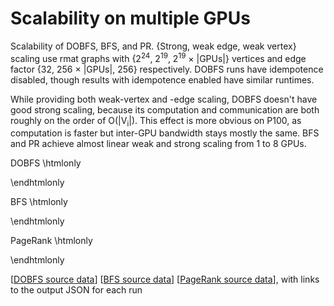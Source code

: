 
# Scalability on multiple GPUs

Scalability of DOBFS, BFS, and PR. {Strong, weak edge, weak vertex} scaling use rmat graphs with {2<sup>24</sup>, 2<sup>19</sup>, 2<sup>19</sup>&nbsp;&times;&nbsp;|GPUs|} vertices and edge factor {32, 256&nbsp;&times;&nbsp;|GPUs|, 256} respectively. DOBFS runs have idempotence disabled, though results with idempotence enabled have similar runtimes.

While providing both weak-vertex and -edge scaling, DOBFS doesn't have good strong scaling, because its computation and communication are both roughly on the order of O(|V<sub>i</sub>|). This effect is more obvious on P100, as computation is faster but inter-GPU bandwidth stays mostly the same. BFS and PR achieve almost linear weak and strong scaling from 1 to 8 GPUs.

DOBFS
\htmlonly

  <!-- Container for the visualization mgpu_scalability_DOBFS -->
  <div id="vis_mgpu_scalability_DOBFS"></div>
  <script>
  var vlSpec = {
    "mark": "point", 
    "data": {
        "values": [
            {
                "engine": "Gunrock", 
                "algorithm": "DOBFS", 
                "num_gpus": 2, 
                "idempotent": false, 
                "scalability": "weak edge", 
                "dataset": "rmat_1048576_e256", 
                "details": "<a href=\"https://github.com/gunrock/io/tree/master/gunrock-output/ipdps17/eval_fig5/BFS_rmat_1048576_e256_Fri Jan 27 074529 2017.json\">JSON output</a>", 
                "time": "Fri Jan 27 07:45:29 2017\n", 
                "elapsed": 1.7270445823669434, 
                "m_teps": 232757.25, 
                "gpuinfo.name": "Tesla K80", 
                "direction_optimized": true, 
                "gunrock_version": "0.4.0"
            }, 
            {
                "engine": "Gunrock", 
                "algorithm": "DOBFS", 
                "num_gpus": 2, 
                "idempotent": false, 
                "scalability": "weak edge", 
                "dataset": "rmat_1048576_e256", 
                "details": "<a href=\"https://github.com/gunrock/io/tree/master/gunrock-output/ipdps17/eval_fig5/BFS_rmat_1048576_e256_Fri Jan 27 101817 2017.json\">JSON output</a>", 
                "time": "Fri Jan 27 10:18:17 2017\n", 
                "elapsed": 1.0460615158081055, 
                "m_teps": 384277.40625, 
                "gpuinfo.name": "Tesla P100-PCIE-16GB", 
                "direction_optimized": true, 
                "gunrock_version": "0.4.0"
            }, 
            {
                "engine": "Gunrock", 
                "algorithm": "DOBFS", 
                "num_gpus": 3, 
                "idempotent": false, 
                "scalability": "weak edge", 
                "dataset": "rmat_1572864_e256", 
                "details": "<a href=\"https://github.com/gunrock/io/tree/master/gunrock-output/ipdps17/eval_fig5/BFS_rmat_1572864_e256_Fri Jan 27 074605 2017.json\">JSON output</a>", 
                "time": "Fri Jan 27 07:46:05 2017\n", 
                "elapsed": 2.6033968925476074, 
                "m_teps": 219112.640625, 
                "gpuinfo.name": "Tesla K80", 
                "direction_optimized": true, 
                "gunrock_version": "0.4.0"
            }, 
            {
                "engine": "Gunrock", 
                "algorithm": "DOBFS", 
                "num_gpus": 3, 
                "idempotent": false, 
                "scalability": "weak edge", 
                "dataset": "rmat_1572864_e256", 
                "details": "<a href=\"https://github.com/gunrock/io/tree/master/gunrock-output/ipdps17/eval_fig5/BFS_rmat_1572864_e256_Fri Jan 27 101850 2017.json\">JSON output</a>", 
                "time": "Fri Jan 27 10:18:50 2017\n", 
                "elapsed": 1.2840330600738525, 
                "m_teps": 444279.65625, 
                "gpuinfo.name": "Tesla P100-PCIE-16GB", 
                "direction_optimized": true, 
                "gunrock_version": "0.4.0"
            }, 
            {
                "engine": "Gunrock", 
                "algorithm": "DOBFS", 
                "num_gpus": 4, 
                "idempotent": false, 
                "scalability": "weak edge", 
                "dataset": "rmat_2097152_e256", 
                "details": "<a href=\"https://github.com/gunrock/io/tree/master/gunrock-output/ipdps17/eval_fig5/BFS_rmat_2097152_e256_Fri Jan 27 074654 2017.json\">JSON output</a>", 
                "time": "Fri Jan 27 07:46:54 2017\n", 
                "elapsed": 3.5712270736694336, 
                "m_teps": 235041.25, 
                "gpuinfo.name": "Tesla K80", 
                "direction_optimized": true, 
                "gunrock_version": "0.4.0"
            }, 
            {
                "engine": "Gunrock", 
                "algorithm": "DOBFS", 
                "num_gpus": 4, 
                "idempotent": false, 
                "scalability": "weak edge", 
                "dataset": "rmat_2097152_e256", 
                "details": "<a href=\"https://github.com/gunrock/io/tree/master/gunrock-output/ipdps17/eval_fig5/BFS_rmat_2097152_e256_Fri Jan 27 101932 2017.json\">JSON output</a>", 
                "time": "Fri Jan 27 10:19:32 2017\n", 
                "elapsed": 2.255558967590332, 
                "m_teps": 372100.1875, 
                "gpuinfo.name": "Tesla P100-PCIE-16GB", 
                "direction_optimized": true, 
                "gunrock_version": "0.4.0"
            }, 
            {
                "engine": "Gunrock", 
                "algorithm": "DOBFS", 
                "num_gpus": 5, 
                "idempotent": false, 
                "scalability": "weak edge", 
                "dataset": "rmat_2621440_e256", 
                "details": "<a href=\"https://github.com/gunrock/io/tree/master/gunrock-output/ipdps17/eval_fig5/BFS_rmat_2621440_e256_Fri Jan 27 074754 2017.json\">JSON output</a>", 
                "time": "Fri Jan 27 07:47:54 2017\n", 
                "elapsed": 4.527971267700195, 
                "m_teps": 225779.4375, 
                "gpuinfo.name": "Tesla K80", 
                "direction_optimized": true, 
                "gunrock_version": "0.4.0"
            }, 
            {
                "engine": "Gunrock", 
                "algorithm": "DOBFS", 
                "num_gpus": 6, 
                "idempotent": false, 
                "scalability": "weak edge", 
                "dataset": "rmat_3145728_e256", 
                "details": "<a href=\"https://github.com/gunrock/io/tree/master/gunrock-output/ipdps17/eval_fig5/BFS_rmat_3145728_e256_Fri Jan 27 074907 2017.json\">JSON output</a>", 
                "time": "Fri Jan 27 07:49:07 2017\n", 
                "elapsed": 5.3407697677612305, 
                "m_teps": 224567.203125, 
                "gpuinfo.name": "Tesla K80", 
                "direction_optimized": true, 
                "gunrock_version": "0.4.0"
            }, 
            {
                "engine": "Gunrock", 
                "algorithm": "DOBFS", 
                "num_gpus": 7, 
                "idempotent": false, 
                "scalability": "weak edge", 
                "dataset": "rmat_3670016_e256", 
                "details": "<a href=\"https://github.com/gunrock/io/tree/master/gunrock-output/ipdps17/eval_fig5/BFS_rmat_3670016_e256_Fri Jan 27 075035 2017.json\">JSON output</a>", 
                "time": "Fri Jan 27 07:50:35 2017\n", 
                "elapsed": 5.7004241943359375, 
                "m_teps": 240574.78125, 
                "gpuinfo.name": "Tesla K80", 
                "direction_optimized": true, 
                "gunrock_version": "0.4.0"
            }, 
            {
                "engine": "Gunrock", 
                "algorithm": "DOBFS", 
                "num_gpus": 8, 
                "idempotent": false, 
                "scalability": "weak edge", 
                "dataset": "rmat_4194304_e255", 
                "details": "<a href=\"https://github.com/gunrock/io/tree/master/gunrock-output/ipdps17/eval_fig5/BFS_rmat_4194304_e255_Fri Jan 27 075217 2017.json\">JSON output</a>", 
                "time": "Fri Jan 27 07:52:17 2017\n", 
                "elapsed": 9.38868522644043, 
                "m_teps": 184865.59375, 
                "gpuinfo.name": "Tesla K80", 
                "direction_optimized": true, 
                "gunrock_version": "0.4.0"
            }, 
            {
                "engine": "Gunrock", 
                "algorithm": "DOBFS", 
                "num_gpus": 1, 
                "idempotent": false, 
                "scalability": "weak edge", 
                "dataset": "rmat_524288_e256", 
                "details": "<a href=\"https://github.com/gunrock/io/tree/master/gunrock-output/ipdps17/eval_fig5/BFS_rmat_524288_e256_Fri Jan 27 074507 2017.json\">JSON output</a>", 
                "time": "Fri Jan 27 07:45:07 2017\n", 
                "elapsed": 0.720679759979248, 
                "m_teps": 265592.09375, 
                "gpuinfo.name": "Tesla K80", 
                "direction_optimized": true, 
                "gunrock_version": "0.4.0"
            }, 
            {
                "engine": "Gunrock", 
                "algorithm": "DOBFS", 
                "num_gpus": 1, 
                "idempotent": false, 
                "scalability": "weak edge", 
                "dataset": "rmat_524288_e256", 
                "details": "<a href=\"https://github.com/gunrock/io/tree/master/gunrock-output/ipdps17/eval_fig5/BFS_rmat_524288_e256_Fri Jan 27 101757 2017.json\">JSON output</a>", 
                "time": "Fri Jan 27 10:17:57 2017\n", 
                "elapsed": 0.2704709768295288, 
                "m_teps": 707654.5625, 
                "gpuinfo.name": "Tesla P100-PCIE-16GB", 
                "direction_optimized": true, 
                "gunrock_version": "0.4.0"
            }, 
            {
                "engine": "Gunrock", 
                "algorithm": "DOBFS", 
                "num_gpus": 4, 
                "idempotent": false, 
                "scalability": "weak vertex", 
                "dataset": "rmat_n19_e1024", 
                "details": "<a href=\"https://github.com/gunrock/io/tree/master/gunrock-output/ipdps17/eval_fig5/BFS_rmat_n19_e1024_Fri Jan 27 081856 2017.json\">JSON output</a>", 
                "time": "Fri Jan 27 08:18:56 2017\n", 
                "elapsed": 1.7760992050170898, 
                "m_teps": 335792.4375, 
                "gpuinfo.name": "Tesla K80", 
                "direction_optimized": true, 
                "gunrock_version": "0.4.0"
            }, 
            {
                "engine": "Gunrock", 
                "algorithm": "DOBFS", 
                "num_gpus": 4, 
                "idempotent": false, 
                "scalability": "weak vertex", 
                "dataset": "rmat_n19_e1024", 
                "details": "<a href=\"https://github.com/gunrock/io/tree/master/gunrock-output/ipdps17/eval_fig5/BFS_rmat_n19_e1024_Fri Jan 27 103007 2017.json\">JSON output</a>", 
                "time": "Fri Jan 27 10:30:07 2017\n", 
                "elapsed": 1.2266933917999268, 
                "m_teps": 486193.65625, 
                "gpuinfo.name": "Tesla P100-PCIE-16GB", 
                "direction_optimized": true, 
                "gunrock_version": "0.4.0"
            }, 
            {
                "engine": "Gunrock", 
                "algorithm": "DOBFS", 
                "num_gpus": 5, 
                "idempotent": false, 
                "scalability": "weak vertex", 
                "dataset": "rmat_n19_e1280", 
                "details": "<a href=\"https://github.com/gunrock/io/tree/master/gunrock-output/ipdps17/eval_fig5/BFS_rmat_n19_e1280_Fri Jan 27 081953 2017.json\">JSON output</a>", 
                "time": "Fri Jan 27 08:19:53 2017\n", 
                "elapsed": 2.1333694458007812, 
                "m_teps": 332780.25, 
                "gpuinfo.name": "Tesla K80", 
                "direction_optimized": true, 
                "gunrock_version": "0.4.0"
            }, 
            {
                "engine": "Gunrock", 
                "algorithm": "DOBFS", 
                "num_gpus": 6, 
                "idempotent": false, 
                "scalability": "weak vertex", 
                "dataset": "rmat_n19_e1536", 
                "details": "<a href=\"https://github.com/gunrock/io/tree/master/gunrock-output/ipdps17/eval_fig5/BFS_rmat_n19_e1536_Fri Jan 27 082102 2017.json\">JSON output</a>", 
                "time": "Fri Jan 27 08:21:02 2017\n", 
                "elapsed": 2.570554733276367, 
                "m_teps": 317853.625, 
                "gpuinfo.name": "Tesla K80", 
                "direction_optimized": true, 
                "gunrock_version": "0.4.0"
            }, 
            {
                "engine": "Gunrock", 
                "algorithm": "DOBFS", 
                "num_gpus": 7, 
                "idempotent": false, 
                "scalability": "weak vertex", 
                "dataset": "rmat_n19_e1792", 
                "details": "<a href=\"https://github.com/gunrock/io/tree/master/gunrock-output/ipdps17/eval_fig5/BFS_rmat_n19_e1792_Fri Jan 27 082219 2017.json\">JSON output</a>", 
                "time": "Fri Jan 27 08:22:19 2017\n", 
                "elapsed": 2.750441551208496, 
                "m_teps": 334030.65625, 
                "gpuinfo.name": "Tesla K80", 
                "direction_optimized": true, 
                "gunrock_version": "0.4.0"
            }, 
            {
                "engine": "Gunrock", 
                "algorithm": "DOBFS", 
                "num_gpus": 8, 
                "idempotent": false, 
                "scalability": "weak vertex", 
                "dataset": "rmat_n19_e2047", 
                "details": "<a href=\"https://github.com/gunrock/io/tree/master/gunrock-output/ipdps17/eval_fig5/BFS_rmat_n19_e2047_Fri Jan 27 082348 2017.json\">JSON output</a>", 
                "time": "Fri Jan 27 08:23:48 2017\n", 
                "elapsed": 4.502773284912109, 
                "m_teps": 225591.390625, 
                "gpuinfo.name": "Tesla K80", 
                "direction_optimized": true, 
                "gunrock_version": "0.4.0"
            }, 
            {
                "engine": "Gunrock", 
                "algorithm": "DOBFS", 
                "num_gpus": 1, 
                "idempotent": false, 
                "scalability": "weak vertex", 
                "dataset": "rmat_n19_e256", 
                "details": "<a href=\"https://github.com/gunrock/io/tree/master/gunrock-output/ipdps17/eval_fig5/BFS_rmat_n19_e256_Fri Jan 27 081712 2017.json\">JSON output</a>", 
                "time": "Fri Jan 27 08:17:12 2017\n", 
                "elapsed": 0.7514059543609619, 
                "m_teps": 254722.90625, 
                "gpuinfo.name": "Tesla K80", 
                "direction_optimized": true, 
                "gunrock_version": "0.4.0"
            }, 
            {
                "engine": "Gunrock", 
                "algorithm": "DOBFS", 
                "num_gpus": 1, 
                "idempotent": false, 
                "scalability": "weak vertex", 
                "dataset": "rmat_n19_e256", 
                "details": "<a href=\"https://github.com/gunrock/io/tree/master/gunrock-output/ipdps17/eval_fig5/BFS_rmat_n19_e256_Fri Jan 27 102837 2017.json\">JSON output</a>", 
                "time": "Fri Jan 27 10:28:37 2017\n", 
                "elapsed": 0.2724379301071167, 
                "m_teps": 702562.75, 
                "gpuinfo.name": "Tesla P100-PCIE-16GB", 
                "direction_optimized": true, 
                "gunrock_version": "0.4.0"
            }, 
            {
                "engine": "Gunrock", 
                "algorithm": "DOBFS", 
                "num_gpus": 2, 
                "idempotent": false, 
                "scalability": "weak vertex", 
                "dataset": "rmat_n19_e512", 
                "details": "<a href=\"https://github.com/gunrock/io/tree/master/gunrock-output/ipdps17/eval_fig5/BFS_rmat_n19_e512_Fri Jan 27 081736 2017.json\">JSON output</a>", 
                "time": "Fri Jan 27 08:17:36 2017\n", 
                "elapsed": 1.1787563562393188, 
                "m_teps": 289832.0, 
                "gpuinfo.name": "Tesla K80", 
                "direction_optimized": true, 
                "gunrock_version": "0.4.0"
            }, 
            {
                "engine": "Gunrock", 
                "algorithm": "DOBFS", 
                "num_gpus": 2, 
                "idempotent": false, 
                "scalability": "weak vertex", 
                "dataset": "rmat_n19_e512", 
                "details": "<a href=\"https://github.com/gunrock/io/tree/master/gunrock-output/ipdps17/eval_fig5/BFS_rmat_n19_e512_Fri Jan 27 102857 2017.json\">JSON output</a>", 
                "time": "Fri Jan 27 10:28:57 2017\n", 
                "elapsed": 0.815272331237793, 
                "m_teps": 418998.15625, 
                "gpuinfo.name": "Tesla P100-PCIE-16GB", 
                "direction_optimized": true, 
                "gunrock_version": "0.4.0"
            }, 
            {
                "engine": "Gunrock", 
                "algorithm": "DOBFS", 
                "num_gpus": 3, 
                "idempotent": false, 
                "scalability": "weak vertex", 
                "dataset": "rmat_n19_e768", 
                "details": "<a href=\"https://github.com/gunrock/io/tree/master/gunrock-output/ipdps17/eval_fig5/BFS_rmat_n19_e768_Fri Jan 27 081811 2017.json\">JSON output</a>", 
                "time": "Fri Jan 27 08:18:11 2017\n", 
                "elapsed": 1.7042160034179688, 
                "m_teps": 278498.6875, 
                "gpuinfo.name": "Tesla K80", 
                "direction_optimized": true, 
                "gunrock_version": "0.4.0"
            }, 
            {
                "engine": "Gunrock", 
                "algorithm": "DOBFS", 
                "num_gpus": 3, 
                "idempotent": false, 
                "scalability": "weak vertex", 
                "dataset": "rmat_n19_e768", 
                "details": "<a href=\"https://github.com/gunrock/io/tree/master/gunrock-output/ipdps17/eval_fig5/BFS_rmat_n19_e768_Fri Jan 27 102927 2017.json\">JSON output</a>", 
                "time": "Fri Jan 27 10:29:27 2017\n", 
                "elapsed": 0.9507685899734497, 
                "m_teps": 499200.6875, 
                "gpuinfo.name": "Tesla P100-PCIE-16GB", 
                "direction_optimized": true, 
                "gunrock_version": "0.4.0"
            }, 
            {
                "engine": "Gunrock", 
                "algorithm": "DOBFS", 
                "num_gpus": 1, 
                "idempotent": false, 
                "scalability": "strong", 
                "dataset": "rmat_n24_e32", 
                "details": "<a href=\"https://github.com/gunrock/io/tree/master/gunrock-output/ipdps17/eval_fig5/BFS_rmat_n24_e32_Fri Jan 27 065040 2017.json\">JSON output</a>", 
                "time": "Fri Jan 27 06:50:40 2017\n", 
                "elapsed": 18.687978744506836, 
                "m_teps": 54643.2265625, 
                "gpuinfo.name": "Tesla K80", 
                "direction_optimized": true, 
                "gunrock_version": "0.4.0"
            }, 
            {
                "engine": "Gunrock", 
                "algorithm": "DOBFS", 
                "num_gpus": 2, 
                "idempotent": false, 
                "scalability": "strong", 
                "dataset": "rmat_n24_e32", 
                "details": "<a href=\"https://github.com/gunrock/io/tree/master/gunrock-output/ipdps17/eval_fig5/BFS_rmat_n24_e32_Fri Jan 27 065126 2017.json\">JSON output</a>", 
                "time": "Fri Jan 27 06:51:26 2017\n", 
                "elapsed": 16.4417781829834, 
                "m_teps": 62265.36328125, 
                "gpuinfo.name": "Tesla K80", 
                "direction_optimized": true, 
                "gunrock_version": "0.4.0"
            }, 
            {
                "engine": "Gunrock", 
                "algorithm": "DOBFS", 
                "num_gpus": 3, 
                "idempotent": false, 
                "scalability": "strong", 
                "dataset": "rmat_n24_e32", 
                "details": "<a href=\"https://github.com/gunrock/io/tree/master/gunrock-output/ipdps17/eval_fig5/BFS_rmat_n24_e32_Fri Jan 27 065230 2017.json\">JSON output</a>", 
                "time": "Fri Jan 27 06:52:30 2017\n", 
                "elapsed": 17.38521385192871, 
                "m_teps": 58887.09765625, 
                "gpuinfo.name": "Tesla K80", 
                "direction_optimized": true, 
                "gunrock_version": "0.4.0"
            }, 
            {
                "engine": "Gunrock", 
                "algorithm": "DOBFS", 
                "num_gpus": 4, 
                "idempotent": false, 
                "scalability": "strong", 
                "dataset": "rmat_n24_e32", 
                "details": "<a href=\"https://github.com/gunrock/io/tree/master/gunrock-output/ipdps17/eval_fig5/BFS_rmat_n24_e32_Fri Jan 27 065335 2017.json\">JSON output</a>", 
                "time": "Fri Jan 27 06:53:35 2017\n", 
                "elapsed": 18.63141441345215, 
                "m_teps": 54947.5703125, 
                "gpuinfo.name": "Tesla K80", 
                "direction_optimized": true, 
                "gunrock_version": "0.4.0"
            }, 
            {
                "engine": "Gunrock", 
                "algorithm": "DOBFS", 
                "num_gpus": 5, 
                "idempotent": false, 
                "scalability": "strong", 
                "dataset": "rmat_n24_e32", 
                "details": "<a href=\"https://github.com/gunrock/io/tree/master/gunrock-output/ipdps17/eval_fig5/BFS_rmat_n24_e32_Fri Jan 27 065442 2017.json\">JSON output</a>", 
                "time": "Fri Jan 27 06:54:42 2017\n", 
                "elapsed": 20.40824317932129, 
                "m_teps": 50163.37890625, 
                "gpuinfo.name": "Tesla K80", 
                "direction_optimized": true, 
                "gunrock_version": "0.4.0"
            }, 
            {
                "engine": "Gunrock", 
                "algorithm": "DOBFS", 
                "num_gpus": 6, 
                "idempotent": false, 
                "scalability": "strong", 
                "dataset": "rmat_n24_e32", 
                "details": "<a href=\"https://github.com/gunrock/io/tree/master/gunrock-output/ipdps17/eval_fig5/BFS_rmat_n24_e32_Fri Jan 27 065548 2017.json\">JSON output</a>", 
                "time": "Fri Jan 27 06:55:48 2017\n", 
                "elapsed": 22.293254852294922, 
                "m_teps": 45921.55078125, 
                "gpuinfo.name": "Tesla K80", 
                "direction_optimized": true, 
                "gunrock_version": "0.4.0"
            }, 
            {
                "engine": "Gunrock", 
                "algorithm": "DOBFS", 
                "num_gpus": 7, 
                "idempotent": false, 
                "scalability": "strong", 
                "dataset": "rmat_n24_e32", 
                "details": "<a href=\"https://github.com/gunrock/io/tree/master/gunrock-output/ipdps17/eval_fig5/BFS_rmat_n24_e32_Fri Jan 27 065657 2017.json\">JSON output</a>", 
                "time": "Fri Jan 27 06:56:57 2017\n", 
                "elapsed": 22.864952087402344, 
                "m_teps": 44773.15625, 
                "gpuinfo.name": "Tesla K80", 
                "direction_optimized": true, 
                "gunrock_version": "0.4.0"
            }, 
            {
                "engine": "Gunrock", 
                "algorithm": "DOBFS", 
                "num_gpus": 8, 
                "idempotent": false, 
                "scalability": "strong", 
                "dataset": "rmat_n24_e32", 
                "details": "<a href=\"https://github.com/gunrock/io/tree/master/gunrock-output/ipdps17/eval_fig5/BFS_rmat_n24_e32_Fri Jan 27 065807 2017.json\">JSON output</a>", 
                "time": "Fri Jan 27 06:58:07 2017\n", 
                "elapsed": 23.934661865234375, 
                "m_teps": 42773.48828125, 
                "gpuinfo.name": "Tesla K80", 
                "direction_optimized": true, 
                "gunrock_version": "0.4.0"
            }, 
            {
                "engine": "Gunrock", 
                "algorithm": "DOBFS", 
                "num_gpus": 1, 
                "idempotent": false, 
                "scalability": "strong", 
                "dataset": "rmat_n24_e32", 
                "details": "<a href=\"https://github.com/gunrock/io/tree/master/gunrock-output/ipdps17/eval_fig5/BFS_rmat_n24_e32_Fri Jan 27 100059 2017.json\">JSON output</a>", 
                "time": "Fri Jan 27 10:00:59 2017\n", 
                "elapsed": 4.194169998168945, 
                "m_teps": 243476.78125, 
                "gpuinfo.name": "Tesla P100-PCIE-16GB", 
                "direction_optimized": true, 
                "gunrock_version": "0.4.0"
            }, 
            {
                "engine": "Gunrock", 
                "algorithm": "DOBFS", 
                "num_gpus": 2, 
                "idempotent": false, 
                "scalability": "strong", 
                "dataset": "rmat_n24_e32", 
                "details": "<a href=\"https://github.com/gunrock/io/tree/master/gunrock-output/ipdps17/eval_fig5/BFS_rmat_n24_e32_Fri Jan 27 100143 2017.json\">JSON output</a>", 
                "time": "Fri Jan 27 10:01:43 2017\n", 
                "elapsed": 6.268307685852051, 
                "m_teps": 163320.953125, 
                "gpuinfo.name": "Tesla P100-PCIE-16GB", 
                "direction_optimized": true, 
                "gunrock_version": "0.4.0"
            }, 
            {
                "engine": "Gunrock", 
                "algorithm": "DOBFS", 
                "num_gpus": 3, 
                "idempotent": false, 
                "scalability": "strong", 
                "dataset": "rmat_n24_e32", 
                "details": "<a href=\"https://github.com/gunrock/io/tree/master/gunrock-output/ipdps17/eval_fig5/BFS_rmat_n24_e32_Fri Jan 27 100242 2017.json\">JSON output</a>", 
                "time": "Fri Jan 27 10:02:42 2017\n", 
                "elapsed": 8.154884338378906, 
                "m_teps": 125537.53125, 
                "gpuinfo.name": "Tesla P100-PCIE-16GB", 
                "direction_optimized": true, 
                "gunrock_version": "0.4.0"
            }, 
            {
                "engine": "Gunrock", 
                "algorithm": "DOBFS", 
                "num_gpus": 4, 
                "idempotent": false, 
                "scalability": "strong", 
                "dataset": "rmat_n24_e32", 
                "details": "<a href=\"https://github.com/gunrock/io/tree/master/gunrock-output/ipdps17/eval_fig5/BFS_rmat_n24_e32_Fri Jan 27 100340 2017.json\">JSON output</a>", 
                "time": "Fri Jan 27 10:03:40 2017\n", 
                "elapsed": 10.199605941772461, 
                "m_teps": 100371.578125, 
                "gpuinfo.name": "Tesla P100-PCIE-16GB", 
                "direction_optimized": true, 
                "gunrock_version": "0.4.0"
            }
        ]
    }, 
    "encoding": {
        "y": {
            "field": "m_teps", 
            "type": "quantitative", 
            "axis": {
                "title": "MTEPS"
            }
        }, 
        "color": {
            "field": "[gpuinfo.name]", 
            "type": "nominal", 
            "legend": {
                "title": "GPU"
            }
        }, 
        "shape": {
            "field": "scalability", 
            "type": "nominal", 
            "legend": {
                "title": "Scalability Type"
            }
        }, 
        "x": {
            "field": "num_gpus", 
            "type": "nominal", 
            "axis": {
                "title": "Number of GPUs"
            }
        }
    }
}
  var embedSpec = {
    mode: "vega-lite",  // Instruct Vega-Embed to use the Vega-Lite compiler
    spec: vlSpec
  };
  // Embed the visualization in the container with id `vis_mgpu_scalability_DOBFS`
  vg.embed("#vis_mgpu_scalability_DOBFS", embedSpec, function(error, result) {
    // Callback receiving the View instance and parsed Vega spec
    // result.view is the View, which resides under the
    // '#vis_mgpu_scalability_DOBFS' element
  });
  </script>

\endhtmlonly

BFS
\htmlonly

  <!-- Container for the visualization mgpu_scalability_BFS -->
  <div id="vis_mgpu_scalability_BFS"></div>
  <script>
  var vlSpec = {
    "mark": "point", 
    "data": {
        "values": [
            {
                "engine": "Gunrock", 
                "algorithm": "BFS", 
                "num_gpus": 2, 
                "idempotent": true, 
                "scalability": "weak edge", 
                "dataset": "rmat_1048576_e256", 
                "details": "<a href=\"https://github.com/gunrock/io/tree/master/gunrock-output/ipdps17/eval_fig5/BFS_rmat_1048576_e256_Fri Jan 27 073737 2017.json\">JSON output</a>", 
                "time": "Fri Jan 27 07:37:37 2017\n", 
                "elapsed": 37.249237060546875, 
                "m_teps": 10792.455078125, 
                "gpuinfo.name": "Tesla K80", 
                "direction_optimized": false, 
                "gunrock_version": "0.4.0"
            }, 
            {
                "engine": "Gunrock", 
                "algorithm": "BFS", 
                "num_gpus": 2, 
                "idempotent": true, 
                "scalability": "weak edge", 
                "dataset": "rmat_1048576_e256", 
                "details": "<a href=\"https://github.com/gunrock/io/tree/master/gunrock-output/ipdps17/eval_fig5/BFS_rmat_1048576_e256_Fri Jan 27 101532 2017.json\">JSON output</a>", 
                "time": "Fri Jan 27 10:15:32 2017\n", 
                "elapsed": 7.979541778564453, 
                "m_teps": 50378.2421875, 
                "gpuinfo.name": "Tesla P100-PCIE-16GB", 
                "direction_optimized": false, 
                "gunrock_version": "0.4.0"
            }, 
            {
                "engine": "Gunrock", 
                "algorithm": "BFS", 
                "num_gpus": 3, 
                "idempotent": true, 
                "scalability": "weak edge", 
                "dataset": "rmat_1572864_e256", 
                "details": "<a href=\"https://github.com/gunrock/io/tree/master/gunrock-output/ipdps17/eval_fig5/BFS_rmat_1572864_e256_Fri Jan 27 073816 2017.json\">JSON output</a>", 
                "time": "Fri Jan 27 07:38:16 2017\n", 
                "elapsed": 36.07904815673828, 
                "m_teps": 15811.5517578125, 
                "gpuinfo.name": "Tesla K80", 
                "direction_optimized": false, 
                "gunrock_version": "0.4.0"
            }, 
            {
                "engine": "Gunrock", 
                "algorithm": "BFS", 
                "num_gpus": 3, 
                "idempotent": true, 
                "scalability": "weak edge", 
                "dataset": "rmat_1572864_e256", 
                "details": "<a href=\"https://github.com/gunrock/io/tree/master/gunrock-output/ipdps17/eval_fig5/BFS_rmat_1572864_e256_Fri Jan 27 101605 2017.json\">JSON output</a>", 
                "time": "Fri Jan 27 10:16:05 2017\n", 
                "elapsed": 8.223518371582031, 
                "m_teps": 69367.4296875, 
                "gpuinfo.name": "Tesla P100-PCIE-16GB", 
                "direction_optimized": false, 
                "gunrock_version": "0.4.0"
            }, 
            {
                "engine": "Gunrock", 
                "algorithm": "BFS", 
                "num_gpus": 4, 
                "idempotent": true, 
                "scalability": "weak edge", 
                "dataset": "rmat_2097152_e256", 
                "details": "<a href=\"https://github.com/gunrock/io/tree/master/gunrock-output/ipdps17/eval_fig5/BFS_rmat_2097152_e256_Fri Jan 27 073906 2017.json\">JSON output</a>", 
                "time": "Fri Jan 27 07:39:06 2017\n", 
                "elapsed": 43.80760955810547, 
                "m_teps": 19159.458984375, 
                "gpuinfo.name": "Tesla K80", 
                "direction_optimized": false, 
                "gunrock_version": "0.4.0"
            }, 
            {
                "engine": "Gunrock", 
                "algorithm": "BFS", 
                "num_gpus": 4, 
                "idempotent": true, 
                "scalability": "weak edge", 
                "dataset": "rmat_2097152_e256", 
                "details": "<a href=\"https://github.com/gunrock/io/tree/master/gunrock-output/ipdps17/eval_fig5/BFS_rmat_2097152_e256_Fri Jan 27 101648 2017.json\">JSON output</a>", 
                "time": "Fri Jan 27 10:16:48 2017\n", 
                "elapsed": 10.368794441223145, 
                "m_teps": 80948.1328125, 
                "gpuinfo.name": "Tesla P100-PCIE-16GB", 
                "direction_optimized": false, 
                "gunrock_version": "0.4.0"
            }, 
            {
                "engine": "Gunrock", 
                "algorithm": "BFS", 
                "num_gpus": 5, 
                "idempotent": true, 
                "scalability": "weak edge", 
                "dataset": "rmat_2621440_e256", 
                "details": "<a href=\"https://github.com/gunrock/io/tree/master/gunrock-output/ipdps17/eval_fig5/BFS_rmat_2621440_e256_Fri Jan 27 074009 2017.json\">JSON output</a>", 
                "time": "Fri Jan 27 07:40:09 2017\n", 
                "elapsed": 43.02737045288086, 
                "m_teps": 23759.70703125, 
                "gpuinfo.name": "Tesla K80", 
                "direction_optimized": false, 
                "gunrock_version": "0.4.0"
            }, 
            {
                "engine": "Gunrock", 
                "algorithm": "BFS", 
                "num_gpus": 6, 
                "idempotent": true, 
                "scalability": "weak edge", 
                "dataset": "rmat_3145728_e256", 
                "details": "<a href=\"https://github.com/gunrock/io/tree/master/gunrock-output/ipdps17/eval_fig5/BFS_rmat_3145728_e256_Fri Jan 27 074123 2017.json\">JSON output</a>", 
                "time": "Fri Jan 27 07:41:23 2017\n", 
                "elapsed": 42.345462799072266, 
                "m_teps": 28322.3125, 
                "gpuinfo.name": "Tesla K80", 
                "direction_optimized": false, 
                "gunrock_version": "0.4.0"
            }, 
            {
                "engine": "Gunrock", 
                "algorithm": "BFS", 
                "num_gpus": 7, 
                "idempotent": true, 
                "scalability": "weak edge", 
                "dataset": "rmat_3670016_e256", 
                "details": "<a href=\"https://github.com/gunrock/io/tree/master/gunrock-output/ipdps17/eval_fig5/BFS_rmat_3670016_e256_Fri Jan 27 074248 2017.json\">JSON output</a>", 
                "time": "Fri Jan 27 07:42:48 2017\n", 
                "elapsed": 41.956947326660156, 
                "m_teps": 32685.29296875, 
                "gpuinfo.name": "Tesla K80", 
                "direction_optimized": false, 
                "gunrock_version": "0.4.0"
            }, 
            {
                "engine": "Gunrock", 
                "algorithm": "BFS", 
                "num_gpus": 8, 
                "idempotent": true, 
                "scalability": "weak edge", 
                "dataset": "rmat_4194304_e255", 
                "details": "<a href=\"https://github.com/gunrock/io/tree/master/gunrock-output/ipdps17/eval_fig5/BFS_rmat_4194304_e255_Fri Jan 27 074426 2017.json\">JSON output</a>", 
                "time": "Fri Jan 27 07:44:26 2017\n", 
                "elapsed": 53.253173828125, 
                "m_teps": 32592.580078125, 
                "gpuinfo.name": "Tesla K80", 
                "direction_optimized": false, 
                "gunrock_version": "0.4.0"
            }, 
            {
                "engine": "Gunrock", 
                "algorithm": "BFS", 
                "num_gpus": 1, 
                "idempotent": true, 
                "scalability": "weak edge", 
                "dataset": "rmat_524288_e256", 
                "details": "<a href=\"https://github.com/gunrock/io/tree/master/gunrock-output/ipdps17/eval_fig5/BFS_rmat_524288_e256_Fri Jan 27 073715 2017.json\">JSON output</a>", 
                "time": "Fri Jan 27 07:37:15 2017\n", 
                "elapsed": 32.81468200683594, 
                "m_teps": 5833.03076171875, 
                "gpuinfo.name": "Tesla K80", 
                "direction_optimized": false, 
                "gunrock_version": "0.4.0"
            }, 
            {
                "engine": "Gunrock", 
                "algorithm": "BFS", 
                "num_gpus": 1, 
                "idempotent": true, 
                "scalability": "weak edge", 
                "dataset": "rmat_524288_e256", 
                "details": "<a href=\"https://github.com/gunrock/io/tree/master/gunrock-output/ipdps17/eval_fig5/BFS_rmat_524288_e256_Fri Jan 27 101513 2017.json\">JSON output</a>", 
                "time": "Fri Jan 27 10:15:13 2017\n", 
                "elapsed": 6.734833240509033, 
                "m_teps": 28421.48828125, 
                "gpuinfo.name": "Tesla P100-PCIE-16GB", 
                "direction_optimized": false, 
                "gunrock_version": "0.4.0"
            }, 
            {
                "engine": "Gunrock", 
                "algorithm": "BFS", 
                "num_gpus": 4, 
                "idempotent": true, 
                "scalability": "weak vertex", 
                "dataset": "rmat_n19_e1024", 
                "details": "<a href=\"https://github.com/gunrock/io/tree/master/gunrock-output/ipdps17/eval_fig5/BFS_rmat_n19_e1024_Fri Jan 27 081146 2017.json\">JSON output</a>", 
                "time": "Fri Jan 27 08:11:46 2017\n", 
                "elapsed": 25.899991989135742, 
                "m_teps": 23027.29296875, 
                "gpuinfo.name": "Tesla K80", 
                "direction_optimized": false, 
                "gunrock_version": "0.4.0"
            }, 
            {
                "engine": "Gunrock", 
                "algorithm": "BFS", 
                "num_gpus": 4, 
                "idempotent": true, 
                "scalability": "weak vertex", 
                "dataset": "rmat_n19_e1024", 
                "details": "<a href=\"https://github.com/gunrock/io/tree/master/gunrock-output/ipdps17/eval_fig5/BFS_rmat_n19_e1024_Fri Jan 27 102732 2017.json\">JSON output</a>", 
                "time": "Fri Jan 27 10:27:32 2017\n", 
                "elapsed": 6.203621864318848, 
                "m_teps": 96137.609375, 
                "gpuinfo.name": "Tesla P100-PCIE-16GB", 
                "direction_optimized": false, 
                "gunrock_version": "0.4.0"
            }, 
            {
                "engine": "Gunrock", 
                "algorithm": "BFS", 
                "num_gpus": 5, 
                "idempotent": true, 
                "scalability": "weak vertex", 
                "dataset": "rmat_n19_e1280", 
                "details": "<a href=\"https://github.com/gunrock/io/tree/master/gunrock-output/ipdps17/eval_fig5/BFS_rmat_n19_e1280_Fri Jan 27 081244 2017.json\">JSON output</a>", 
                "time": "Fri Jan 27 08:12:44 2017\n", 
                "elapsed": 24.8474178314209, 
                "m_teps": 28572.369140625, 
                "gpuinfo.name": "Tesla K80", 
                "direction_optimized": false, 
                "gunrock_version": "0.4.0"
            }, 
            {
                "engine": "Gunrock", 
                "algorithm": "BFS", 
                "num_gpus": 6, 
                "idempotent": true, 
                "scalability": "weak vertex", 
                "dataset": "rmat_n19_e1536", 
                "details": "<a href=\"https://github.com/gunrock/io/tree/master/gunrock-output/ipdps17/eval_fig5/BFS_rmat_n19_e1536_Fri Jan 27 081352 2017.json\">JSON output</a>", 
                "time": "Fri Jan 27 08:13:52 2017\n", 
                "elapsed": 24.222105026245117, 
                "m_teps": 33727.80078125, 
                "gpuinfo.name": "Tesla K80", 
                "direction_optimized": false, 
                "gunrock_version": "0.4.0"
            }, 
            {
                "engine": "Gunrock", 
                "algorithm": "BFS", 
                "num_gpus": 7, 
                "idempotent": true, 
                "scalability": "weak vertex", 
                "dataset": "rmat_n19_e1792", 
                "details": "<a href=\"https://github.com/gunrock/io/tree/master/gunrock-output/ipdps17/eval_fig5/BFS_rmat_n19_e1792_Fri Jan 27 081511 2017.json\">JSON output</a>", 
                "time": "Fri Jan 27 08:15:11 2017\n", 
                "elapsed": 23.62437629699707, 
                "m_teps": 38893.10546875, 
                "gpuinfo.name": "Tesla K80", 
                "direction_optimized": false, 
                "gunrock_version": "0.4.0"
            }, 
            {
                "engine": "Gunrock", 
                "algorithm": "BFS", 
                "num_gpus": 8, 
                "idempotent": true, 
                "scalability": "weak vertex", 
                "dataset": "rmat_n19_e2047", 
                "details": "<a href=\"https://github.com/gunrock/io/tree/master/gunrock-output/ipdps17/eval_fig5/BFS_rmat_n19_e2047_Fri Jan 27 081642 2017.json\">JSON output</a>", 
                "time": "Fri Jan 27 08:16:42 2017\n", 
                "elapsed": 23.092226028442383, 
                "m_teps": 43986.68359375, 
                "gpuinfo.name": "Tesla K80", 
                "direction_optimized": false, 
                "gunrock_version": "0.4.0"
            }, 
            {
                "engine": "Gunrock", 
                "algorithm": "BFS", 
                "num_gpus": 1, 
                "idempotent": true, 
                "scalability": "weak vertex", 
                "dataset": "rmat_n19_e256", 
                "details": "<a href=\"https://github.com/gunrock/io/tree/master/gunrock-output/ipdps17/eval_fig5/BFS_rmat_n19_e256_Fri Jan 27 080957 2017.json\">JSON output</a>", 
                "time": "Fri Jan 27 08:09:57 2017\n", 
                "elapsed": 32.760738372802734, 
                "m_teps": 5842.9482421875, 
                "gpuinfo.name": "Tesla K80", 
                "direction_optimized": false, 
                "gunrock_version": "0.4.0"
            }, 
            {
                "engine": "Gunrock", 
                "algorithm": "BFS", 
                "num_gpus": 1, 
                "idempotent": true, 
                "scalability": "weak vertex", 
                "dataset": "rmat_n19_e256", 
                "details": "<a href=\"https://github.com/gunrock/io/tree/master/gunrock-output/ipdps17/eval_fig5/BFS_rmat_n19_e256_Fri Jan 27 102602 2017.json\">JSON output</a>", 
                "time": "Fri Jan 27 10:26:02 2017\n", 
                "elapsed": 6.655707836151123, 
                "m_teps": 28755.55078125, 
                "gpuinfo.name": "Tesla P100-PCIE-16GB", 
                "direction_optimized": false, 
                "gunrock_version": "0.4.0"
            }, 
            {
                "engine": "Gunrock", 
                "algorithm": "BFS", 
                "num_gpus": 2, 
                "idempotent": true, 
                "scalability": "weak vertex", 
                "dataset": "rmat_n19_e512", 
                "details": "<a href=\"https://github.com/gunrock/io/tree/master/gunrock-output/ipdps17/eval_fig5/BFS_rmat_n19_e512_Fri Jan 27 081021 2017.json\">JSON output</a>", 
                "time": "Fri Jan 27 08:10:21 2017\n", 
                "elapsed": 29.382095336914062, 
                "m_teps": 11626.529296875, 
                "gpuinfo.name": "Tesla K80", 
                "direction_optimized": false, 
                "gunrock_version": "0.4.0"
            }, 
            {
                "engine": "Gunrock", 
                "algorithm": "BFS", 
                "num_gpus": 2, 
                "idempotent": true, 
                "scalability": "weak vertex", 
                "dataset": "rmat_n19_e512", 
                "details": "<a href=\"https://github.com/gunrock/io/tree/master/gunrock-output/ipdps17/eval_fig5/BFS_rmat_n19_e512_Fri Jan 27 102621 2017.json\">JSON output</a>", 
                "time": "Fri Jan 27 10:26:21 2017\n", 
                "elapsed": 6.268277645111084, 
                "m_teps": 54491.3046875, 
                "gpuinfo.name": "Tesla P100-PCIE-16GB", 
                "direction_optimized": false, 
                "gunrock_version": "0.4.0"
            }, 
            {
                "engine": "Gunrock", 
                "algorithm": "BFS", 
                "num_gpus": 3, 
                "idempotent": true, 
                "scalability": "weak vertex", 
                "dataset": "rmat_n19_e768", 
                "details": "<a href=\"https://github.com/gunrock/io/tree/master/gunrock-output/ipdps17/eval_fig5/BFS_rmat_n19_e768_Fri Jan 27 081058 2017.json\">JSON output</a>", 
                "time": "Fri Jan 27 08:10:58 2017\n", 
                "elapsed": 27.43855094909668, 
                "m_teps": 17298.140625, 
                "gpuinfo.name": "Tesla K80", 
                "direction_optimized": false, 
                "gunrock_version": "0.4.0"
            }, 
            {
                "engine": "Gunrock", 
                "algorithm": "BFS", 
                "num_gpus": 3, 
                "idempotent": true, 
                "scalability": "weak vertex", 
                "dataset": "rmat_n19_e768", 
                "details": "<a href=\"https://github.com/gunrock/io/tree/master/gunrock-output/ipdps17/eval_fig5/BFS_rmat_n19_e768_Fri Jan 27 102652 2017.json\">JSON output</a>", 
                "time": "Fri Jan 27 10:26:52 2017\n", 
                "elapsed": 6.4462127685546875, 
                "m_teps": 73631.8203125, 
                "gpuinfo.name": "Tesla P100-PCIE-16GB", 
                "direction_optimized": false, 
                "gunrock_version": "0.4.0"
            }, 
            {
                "engine": "Gunrock", 
                "algorithm": "BFS", 
                "num_gpus": 1, 
                "idempotent": true, 
                "scalability": "strong", 
                "dataset": "rmat_n24_e32", 
                "details": "<a href=\"https://github.com/gunrock/io/tree/master/gunrock-output/ipdps17/eval_fig5/BFS_rmat_n24_e32_Fri Jan 27 064111 2017.json\">JSON output</a>", 
                "time": "Fri Jan 27 06:41:11 2017\n", 
                "elapsed": 256.11761474609375, 
                "m_teps": 3987.1240234375, 
                "gpuinfo.name": "Tesla K80", 
                "direction_optimized": false, 
                "gunrock_version": "0.4.0"
            }, 
            {
                "engine": "Gunrock", 
                "algorithm": "BFS", 
                "num_gpus": 2, 
                "idempotent": true, 
                "scalability": "strong", 
                "dataset": "rmat_n24_e32", 
                "details": "<a href=\"https://github.com/gunrock/io/tree/master/gunrock-output/ipdps17/eval_fig5/BFS_rmat_n24_e32_Fri Jan 27 064203 2017.json\">JSON output</a>", 
                "time": "Fri Jan 27 06:42:03 2017\n", 
                "elapsed": 146.9174346923828, 
                "m_teps": 6968.1806640625, 
                "gpuinfo.name": "Tesla K80", 
                "direction_optimized": false, 
                "gunrock_version": "0.4.0"
            }, 
            {
                "engine": "Gunrock", 
                "algorithm": "BFS", 
                "num_gpus": 3, 
                "idempotent": true, 
                "scalability": "strong", 
                "dataset": "rmat_n24_e32", 
                "details": "<a href=\"https://github.com/gunrock/io/tree/master/gunrock-output/ipdps17/eval_fig5/BFS_rmat_n24_e32_Fri Jan 27 064312 2017.json\">JSON output</a>", 
                "time": "Fri Jan 27 06:43:12 2017\n", 
                "elapsed": 108.34002685546875, 
                "m_teps": 9449.509765625, 
                "gpuinfo.name": "Tesla K80", 
                "direction_optimized": false, 
                "gunrock_version": "0.4.0"
            }, 
            {
                "engine": "Gunrock", 
                "algorithm": "BFS", 
                "num_gpus": 4, 
                "idempotent": true, 
                "scalability": "strong", 
                "dataset": "rmat_n24_e32", 
                "details": "<a href=\"https://github.com/gunrock/io/tree/master/gunrock-output/ipdps17/eval_fig5/BFS_rmat_n24_e32_Fri Jan 27 064415 2017.json\">JSON output</a>", 
                "time": "Fri Jan 27 06:44:15 2017\n", 
                "elapsed": 87.58155822753906, 
                "m_teps": 11689.20703125, 
                "gpuinfo.name": "Tesla K80", 
                "direction_optimized": false, 
                "gunrock_version": "0.4.0"
            }, 
            {
                "engine": "Gunrock", 
                "algorithm": "BFS", 
                "num_gpus": 5, 
                "idempotent": true, 
                "scalability": "strong", 
                "dataset": "rmat_n24_e32", 
                "details": "<a href=\"https://github.com/gunrock/io/tree/master/gunrock-output/ipdps17/eval_fig5/BFS_rmat_n24_e32_Fri Jan 27 064521 2017.json\">JSON output</a>", 
                "time": "Fri Jan 27 06:45:21 2017\n", 
                "elapsed": 76.31367492675781, 
                "m_teps": 13415.1103515625, 
                "gpuinfo.name": "Tesla K80", 
                "direction_optimized": false, 
                "gunrock_version": "0.4.0"
            }, 
            {
                "engine": "Gunrock", 
                "algorithm": "BFS", 
                "num_gpus": 6, 
                "idempotent": true, 
                "scalability": "strong", 
                "dataset": "rmat_n24_e32", 
                "details": "<a href=\"https://github.com/gunrock/io/tree/master/gunrock-output/ipdps17/eval_fig5/BFS_rmat_n24_e32_Fri Jan 27 064625 2017.json\">JSON output</a>", 
                "time": "Fri Jan 27 06:46:25 2017\n", 
                "elapsed": 67.68612670898438, 
                "m_teps": 15124.8720703125, 
                "gpuinfo.name": "Tesla K80", 
                "direction_optimized": false, 
                "gunrock_version": "0.4.0"
            }, 
            {
                "engine": "Gunrock", 
                "algorithm": "BFS", 
                "num_gpus": 7, 
                "idempotent": true, 
                "scalability": "strong", 
                "dataset": "rmat_n24_e32", 
                "details": "<a href=\"https://github.com/gunrock/io/tree/master/gunrock-output/ipdps17/eval_fig5/BFS_rmat_n24_e32_Fri Jan 27 064734 2017.json\">JSON output</a>", 
                "time": "Fri Jan 27 06:47:34 2017\n", 
                "elapsed": 62.48208999633789, 
                "m_teps": 16384.642578125, 
                "gpuinfo.name": "Tesla K80", 
                "direction_optimized": false, 
                "gunrock_version": "0.4.0"
            }, 
            {
                "engine": "Gunrock", 
                "algorithm": "BFS", 
                "num_gpus": 8, 
                "idempotent": true, 
                "scalability": "strong", 
                "dataset": "rmat_n24_e32", 
                "details": "<a href=\"https://github.com/gunrock/io/tree/master/gunrock-output/ipdps17/eval_fig5/BFS_rmat_n24_e32_Fri Jan 27 064845 2017.json\">JSON output</a>", 
                "time": "Fri Jan 27 06:48:45 2017\n", 
                "elapsed": 57.707786560058594, 
                "m_teps": 17740.228515625, 
                "gpuinfo.name": "Tesla K80", 
                "direction_optimized": false, 
                "gunrock_version": "0.4.0"
            }, 
            {
                "engine": "Gunrock", 
                "algorithm": "BFS", 
                "num_gpus": 1, 
                "idempotent": true, 
                "scalability": "strong", 
                "dataset": "rmat_n24_e32", 
                "details": "<a href=\"https://github.com/gunrock/io/tree/master/gunrock-output/ipdps17/eval_fig5/BFS_rmat_n24_e32_Fri Jan 27 095553 2017.json\">JSON output</a>", 
                "time": "Fri Jan 27 09:55:53 2017\n", 
                "elapsed": 55.023475646972656, 
                "m_teps": 18559.26953125, 
                "gpuinfo.name": "Tesla P100-PCIE-16GB", 
                "direction_optimized": false, 
                "gunrock_version": "0.4.0"
            }, 
            {
                "engine": "Gunrock", 
                "algorithm": "BFS", 
                "num_gpus": 2, 
                "idempotent": true, 
                "scalability": "strong", 
                "dataset": "rmat_n24_e32", 
                "details": "<a href=\"https://github.com/gunrock/io/tree/master/gunrock-output/ipdps17/eval_fig5/BFS_rmat_n24_e32_Fri Jan 27 095636 2017.json\">JSON output</a>", 
                "time": "Fri Jan 27 09:56:36 2017\n", 
                "elapsed": 34.66163635253906, 
                "m_teps": 29535.423828125, 
                "gpuinfo.name": "Tesla P100-PCIE-16GB", 
                "direction_optimized": false, 
                "gunrock_version": "0.4.0"
            }, 
            {
                "engine": "Gunrock", 
                "algorithm": "BFS", 
                "num_gpus": 3, 
                "idempotent": true, 
                "scalability": "strong", 
                "dataset": "rmat_n24_e32", 
                "details": "<a href=\"https://github.com/gunrock/io/tree/master/gunrock-output/ipdps17/eval_fig5/BFS_rmat_n24_e32_Fri Jan 27 095737 2017.json\">JSON output</a>", 
                "time": "Fri Jan 27 09:57:37 2017\n", 
                "elapsed": 27.018203735351562, 
                "m_teps": 37891.12109375, 
                "gpuinfo.name": "Tesla P100-PCIE-16GB", 
                "direction_optimized": false, 
                "gunrock_version": "0.4.0"
            }, 
            {
                "engine": "Gunrock", 
                "algorithm": "BFS", 
                "num_gpus": 4, 
                "idempotent": true, 
                "scalability": "strong", 
                "dataset": "rmat_n24_e32", 
                "details": "<a href=\"https://github.com/gunrock/io/tree/master/gunrock-output/ipdps17/eval_fig5/BFS_rmat_n24_e32_Fri Jan 27 095834 2017.json\">JSON output</a>", 
                "time": "Fri Jan 27 09:58:34 2017\n", 
                "elapsed": 24.13834571838379, 
                "m_teps": 42411.95703125, 
                "gpuinfo.name": "Tesla P100-PCIE-16GB", 
                "direction_optimized": false, 
                "gunrock_version": "0.4.0"
            }
        ]
    }, 
    "encoding": {
        "y": {
            "field": "m_teps", 
            "type": "quantitative", 
            "axis": {
                "title": "MTEPS"
            }
        }, 
        "color": {
            "field": "[gpuinfo.name]", 
            "type": "nominal", 
            "legend": {
                "title": "GPU"
            }
        }, 
        "shape": {
            "field": "scalability", 
            "type": "nominal", 
            "legend": {
                "title": "Scalability Type"
            }
        }, 
        "x": {
            "field": "num_gpus", 
            "type": "nominal", 
            "axis": {
                "title": "Number of GPUs"
            }
        }
    }
}
  var embedSpec = {
    mode: "vega-lite",  // Instruct Vega-Embed to use the Vega-Lite compiler
    spec: vlSpec
  };
  // Embed the visualization in the container with id `vis_mgpu_scalability_BFS`
  vg.embed("#vis_mgpu_scalability_BFS", embedSpec, function(error, result) {
    // Callback receiving the View instance and parsed Vega spec
    // result.view is the View, which resides under the
    // '#vis_mgpu_scalability_BFS' element
  });
  </script>

\endhtmlonly

PageRank
\htmlonly

  <!-- Container for the visualization mgpu_scalability_PageRank -->
  <div id="vis_mgpu_scalability_PageRank"></div>
  <script>
  var vlSpec = {
    "mark": "point", 
    "data": {
        "values": [
            {
                "engine": "Gunrock", 
                "algorithm": "PageRank", 
                "num_gpus": 2, 
                "idempotent": false, 
                "scalability": "weak edge", 
                "dataset": "rmat_1048576_e256", 
                "details": "<a href=\"https://github.com/gunrock/io/tree/master/gunrock-output/ipdps17/eval_fig5/PageRank_rmat_1048576_e256_Fri Jan 27 075327 2017.json\">JSON output</a>", 
                "time": "Fri Jan 27 07:53:27 2017\n", 
                "elapsed": 792.2881841659546, 
                "m_teps": 507.3777160644531, 
                "gpuinfo.name": "Tesla K80", 
                "direction_optimized": false, 
                "gunrock_version": "0.4.0"
            }, 
            {
                "engine": "Gunrock", 
                "algorithm": "PageRank", 
                "num_gpus": 2, 
                "idempotent": false, 
                "scalability": "weak edge", 
                "dataset": "rmat_1048576_e256", 
                "details": "<a href=\"https://github.com/gunrock/io/tree/master/gunrock-output/ipdps17/eval_fig5/PageRank_rmat_1048576_e256_Fri Jan 27 102103 2017.json\">JSON output</a>", 
                "time": "Fri Jan 27 10:21:03 2017\n", 
                "elapsed": 165.92945158481598, 
                "m_teps": 2422.6826171875, 
                "gpuinfo.name": "Tesla P100-PCIE-16GB", 
                "direction_optimized": false, 
                "gunrock_version": "0.4.0"
            }, 
            {
                "engine": "Gunrock", 
                "algorithm": "PageRank", 
                "num_gpus": 3, 
                "idempotent": false, 
                "scalability": "weak edge", 
                "dataset": "rmat_1572864_e256", 
                "details": "<a href=\"https://github.com/gunrock/io/tree/master/gunrock-output/ipdps17/eval_fig5/PageRank_rmat_1572864_e256_Fri Jan 27 075413 2017.json\">JSON output</a>", 
                "time": "Fri Jan 27 07:54:13 2017\n", 
                "elapsed": 1246.0083365440369, 
                "m_teps": 457.8467102050781, 
                "gpuinfo.name": "Tesla K80", 
                "direction_optimized": false, 
                "gunrock_version": "0.4.0"
            }, 
            {
                "engine": "Gunrock", 
                "algorithm": "PageRank", 
                "num_gpus": 3, 
                "idempotent": false, 
                "scalability": "weak edge", 
                "dataset": "rmat_1572864_e256", 
                "details": "<a href=\"https://github.com/gunrock/io/tree/master/gunrock-output/ipdps17/eval_fig5/PageRank_rmat_1572864_e256_Fri Jan 27 102136 2017.json\">JSON output</a>", 
                "time": "Fri Jan 27 10:21:36 2017\n", 
                "elapsed": 176.59565806388855, 
                "m_teps": 3230.603271484375, 
                "gpuinfo.name": "Tesla P100-PCIE-16GB", 
                "direction_optimized": false, 
                "gunrock_version": "0.4.0"
            }, 
            {
                "engine": "Gunrock", 
                "algorithm": "PageRank", 
                "num_gpus": 4, 
                "idempotent": false, 
                "scalability": "weak edge", 
                "dataset": "rmat_2097152_e256", 
                "details": "<a href=\"https://github.com/gunrock/io/tree/master/gunrock-output/ipdps17/eval_fig5/PageRank_rmat_2097152_e256_Fri Jan 27 075519 2017.json\">JSON output</a>", 
                "time": "Fri Jan 27 07:55:19 2017\n", 
                "elapsed": 1289.7167652845383, 
                "m_teps": 650.82177734375, 
                "gpuinfo.name": "Tesla K80", 
                "direction_optimized": false, 
                "gunrock_version": "0.4.0"
            }, 
            {
                "engine": "Gunrock", 
                "algorithm": "PageRank", 
                "num_gpus": 4, 
                "idempotent": false, 
                "scalability": "weak edge", 
                "dataset": "rmat_2097152_e256", 
                "details": "<a href=\"https://github.com/gunrock/io/tree/master/gunrock-output/ipdps17/eval_fig5/PageRank_rmat_2097152_e256_Fri Jan 27 102218 2017.json\">JSON output</a>", 
                "time": "Fri Jan 27 10:22:18 2017\n", 
                "elapsed": 233.281210064888, 
                "m_teps": 3597.844482421875, 
                "gpuinfo.name": "Tesla P100-PCIE-16GB", 
                "direction_optimized": false, 
                "gunrock_version": "0.4.0"
            }, 
            {
                "engine": "Gunrock", 
                "algorithm": "PageRank", 
                "num_gpus": 5, 
                "idempotent": false, 
                "scalability": "weak edge", 
                "dataset": "rmat_2621440_e256", 
                "details": "<a href=\"https://github.com/gunrock/io/tree/master/gunrock-output/ipdps17/eval_fig5/PageRank_rmat_2621440_e256_Fri Jan 27 075636 2017.json\">JSON output</a>", 
                "time": "Fri Jan 27 07:56:36 2017\n", 
                "elapsed": 1434.512808918953, 
                "m_teps": 712.6528930664062, 
                "gpuinfo.name": "Tesla K80", 
                "direction_optimized": false, 
                "gunrock_version": "0.4.0"
            }, 
            {
                "engine": "Gunrock", 
                "algorithm": "PageRank", 
                "num_gpus": 6, 
                "idempotent": false, 
                "scalability": "weak edge", 
                "dataset": "rmat_3145728_e256", 
                "details": "<a href=\"https://github.com/gunrock/io/tree/master/gunrock-output/ipdps17/eval_fig5/PageRank_rmat_3145728_e256_Fri Jan 27 075804 2017.json\">JSON output</a>", 
                "time": "Fri Jan 27 07:58:04 2017\n", 
                "elapsed": 1891.6661888360977, 
                "m_teps": 634.0078125, 
                "gpuinfo.name": "Tesla K80", 
                "direction_optimized": false, 
                "gunrock_version": "0.4.0"
            }, 
            {
                "engine": "Gunrock", 
                "algorithm": "PageRank", 
                "num_gpus": 7, 
                "idempotent": false, 
                "scalability": "weak edge", 
                "dataset": "rmat_3670016_e256", 
                "details": "<a href=\"https://github.com/gunrock/io/tree/master/gunrock-output/ipdps17/eval_fig5/PageRank_rmat_3670016_e256_Fri Jan 27 075949 2017.json\">JSON output</a>", 
                "time": "Fri Jan 27 07:59:49 2017\n", 
                "elapsed": 1550.4877120256424, 
                "m_teps": 884.4547119140625, 
                "gpuinfo.name": "Tesla K80", 
                "direction_optimized": false, 
                "gunrock_version": "0.4.0"
            }, 
            {
                "engine": "Gunrock", 
                "algorithm": "PageRank", 
                "num_gpus": 8, 
                "idempotent": false, 
                "scalability": "weak edge", 
                "dataset": "rmat_4194304_e255", 
                "details": "<a href=\"https://github.com/gunrock/io/tree/master/gunrock-output/ipdps17/eval_fig5/PageRank_rmat_4194304_e255_Fri Jan 27 080146 2017.json\">JSON output</a>", 
                "time": "Fri Jan 27 08:01:46 2017\n", 
                "elapsed": 1786.0632836818695, 
                "m_teps": 971.7525024414062, 
                "gpuinfo.name": "Tesla K80", 
                "direction_optimized": false, 
                "gunrock_version": "0.4.0"
            }, 
            {
                "engine": "Gunrock", 
                "algorithm": "PageRank", 
                "num_gpus": 1, 
                "idempotent": false, 
                "scalability": "weak edge", 
                "dataset": "rmat_524288_e256", 
                "details": "<a href=\"https://github.com/gunrock/io/tree/master/gunrock-output/ipdps17/eval_fig5/PageRank_rmat_524288_e256_Fri Jan 27 075256 2017.json\">JSON output</a>", 
                "time": "Fri Jan 27 07:52:56 2017\n", 
                "elapsed": 542.1207249164581, 
                "m_teps": 353.07623291015625, 
                "gpuinfo.name": "Tesla K80", 
                "direction_optimized": false, 
                "gunrock_version": "0.4.0"
            }, 
            {
                "engine": "Gunrock", 
                "algorithm": "PageRank", 
                "num_gpus": 1, 
                "idempotent": false, 
                "scalability": "weak edge", 
                "dataset": "rmat_524288_e256", 
                "details": "<a href=\"https://github.com/gunrock/io/tree/master/gunrock-output/ipdps17/eval_fig5/PageRank_rmat_524288_e256_Fri Jan 27 102044 2017.json\">JSON output</a>", 
                "time": "Fri Jan 27 10:20:44 2017\n", 
                "elapsed": 136.75588369369507, 
                "m_teps": 1399.6165771484375, 
                "gpuinfo.name": "Tesla P100-PCIE-16GB", 
                "direction_optimized": false, 
                "gunrock_version": "0.4.0"
            }, 
            {
                "engine": "Gunrock", 
                "algorithm": "PageRank", 
                "num_gpus": 4, 
                "idempotent": false, 
                "scalability": "weak vertex", 
                "dataset": "rmat_n19_e1024", 
                "details": "<a href=\"https://github.com/gunrock/io/tree/master/gunrock-output/ipdps17/eval_fig5/PageRank_rmat_n19_e1024_Fri Jan 27 082619 2017.json\">JSON output</a>", 
                "time": "Fri Jan 27 08:26:19 2017\n", 
                "elapsed": 276.5166163444519, 
                "m_teps": 2156.812255859375, 
                "gpuinfo.name": "Tesla K80", 
                "direction_optimized": false, 
                "gunrock_version": "0.4.0"
            }, 
            {
                "engine": "Gunrock", 
                "algorithm": "PageRank", 
                "num_gpus": 4, 
                "idempotent": false, 
                "scalability": "weak vertex", 
                "dataset": "rmat_n19_e1024", 
                "details": "<a href=\"https://github.com/gunrock/io/tree/master/gunrock-output/ipdps17/eval_fig5/PageRank_rmat_n19_e1024_Fri Jan 27 103242 2017.json\">JSON output</a>", 
                "time": "Fri Jan 27 10:32:42 2017\n", 
                "elapsed": 74.00742173194885, 
                "m_teps": 8059.23779296875, 
                "gpuinfo.name": "Tesla P100-PCIE-16GB", 
                "direction_optimized": false, 
                "gunrock_version": "0.4.0"
            }, 
            {
                "engine": "Gunrock", 
                "algorithm": "PageRank", 
                "num_gpus": 5, 
                "idempotent": false, 
                "scalability": "weak vertex", 
                "dataset": "rmat_n19_e1280", 
                "details": "<a href=\"https://github.com/gunrock/io/tree/master/gunrock-output/ipdps17/eval_fig5/PageRank_rmat_n19_e1280_Fri Jan 27 082718 2017.json\">JSON output</a>", 
                "time": "Fri Jan 27 08:27:18 2017\n", 
                "elapsed": 260.5196535587311, 
                "m_teps": 2725.031982421875, 
                "gpuinfo.name": "Tesla K80", 
                "direction_optimized": false, 
                "gunrock_version": "0.4.0"
            }, 
            {
                "engine": "Gunrock", 
                "algorithm": "PageRank", 
                "num_gpus": 6, 
                "idempotent": false, 
                "scalability": "weak vertex", 
                "dataset": "rmat_n19_e1536", 
                "details": "<a href=\"https://github.com/gunrock/io/tree/master/gunrock-output/ipdps17/eval_fig5/PageRank_rmat_n19_e1536_Fri Jan 27 082825 2017.json\">JSON output</a>", 
                "time": "Fri Jan 27 08:28:25 2017\n", 
                "elapsed": 248.0381280183792, 
                "m_teps": 3293.975341796875, 
                "gpuinfo.name": "Tesla K80", 
                "direction_optimized": false, 
                "gunrock_version": "0.4.0"
            }, 
            {
                "engine": "Gunrock", 
                "algorithm": "PageRank", 
                "num_gpus": 7, 
                "idempotent": false, 
                "scalability": "weak vertex", 
                "dataset": "rmat_n19_e1792", 
                "details": "<a href=\"https://github.com/gunrock/io/tree/master/gunrock-output/ipdps17/eval_fig5/PageRank_rmat_n19_e1792_Fri Jan 27 082940 2017.json\">JSON output</a>", 
                "time": "Fri Jan 27 08:29:40 2017\n", 
                "elapsed": 237.92289197444916, 
                "m_teps": 3861.7294921875, 
                "gpuinfo.name": "Tesla K80", 
                "direction_optimized": false, 
                "gunrock_version": "0.4.0"
            }, 
            {
                "engine": "Gunrock", 
                "algorithm": "PageRank", 
                "num_gpus": 8, 
                "idempotent": false, 
                "scalability": "weak vertex", 
                "dataset": "rmat_n19_e2047", 
                "details": "<a href=\"https://github.com/gunrock/io/tree/master/gunrock-output/ipdps17/eval_fig5/PageRank_rmat_n19_e2047_Fri Jan 27 083110 2017.json\">JSON output</a>", 
                "time": "Fri Jan 27 08:31:10 2017\n", 
                "elapsed": 231.20611906051636, 
                "m_teps": 4393.0810546875, 
                "gpuinfo.name": "Tesla K80", 
                "direction_optimized": false, 
                "gunrock_version": "0.4.0"
            }, 
            {
                "engine": "Gunrock", 
                "algorithm": "PageRank", 
                "num_gpus": 1, 
                "idempotent": false, 
                "scalability": "weak vertex", 
                "dataset": "rmat_n19_e256", 
                "details": "<a href=\"https://github.com/gunrock/io/tree/master/gunrock-output/ipdps17/eval_fig5/PageRank_rmat_n19_e256_Fri Jan 27 082417 2017.json\">JSON output</a>", 
                "time": "Fri Jan 27 08:24:17 2017\n", 
                "elapsed": 546.4855134487152, 
                "m_teps": 350.2718811035156, 
                "gpuinfo.name": "Tesla K80", 
                "direction_optimized": false, 
                "gunrock_version": "0.4.0"
            }, 
            {
                "engine": "Gunrock", 
                "algorithm": "PageRank", 
                "num_gpus": 1, 
                "idempotent": false, 
                "scalability": "weak vertex", 
                "dataset": "rmat_n19_e256", 
                "details": "<a href=\"https://github.com/gunrock/io/tree/master/gunrock-output/ipdps17/eval_fig5/PageRank_rmat_n19_e256_Fri Jan 27 103112 2017.json\">JSON output</a>", 
                "time": "Fri Jan 27 10:31:12 2017\n", 
                "elapsed": 136.51326298713684, 
                "m_teps": 1402.290283203125, 
                "gpuinfo.name": "Tesla P100-PCIE-16GB", 
                "direction_optimized": false, 
                "gunrock_version": "0.4.0"
            }, 
            {
                "engine": "Gunrock", 
                "algorithm": "PageRank", 
                "num_gpus": 2, 
                "idempotent": false, 
                "scalability": "weak vertex", 
                "dataset": "rmat_n19_e512", 
                "details": "<a href=\"https://github.com/gunrock/io/tree/master/gunrock-output/ipdps17/eval_fig5/PageRank_rmat_n19_e512_Fri Jan 27 082448 2017.json\">JSON output</a>", 
                "time": "Fri Jan 27 08:24:48 2017\n", 
                "elapsed": 348.9924818277359, 
                "m_teps": 978.80029296875, 
                "gpuinfo.name": "Tesla K80", 
                "direction_optimized": false, 
                "gunrock_version": "0.4.0"
            }, 
            {
                "engine": "Gunrock", 
                "algorithm": "PageRank", 
                "num_gpus": 2, 
                "idempotent": false, 
                "scalability": "weak vertex", 
                "dataset": "rmat_n19_e512", 
                "details": "<a href=\"https://github.com/gunrock/io/tree/master/gunrock-output/ipdps17/eval_fig5/PageRank_rmat_n19_e512_Fri Jan 27 103132 2017.json\">JSON output</a>", 
                "time": "Fri Jan 27 10:31:32 2017\n", 
                "elapsed": 96.37750685214996, 
                "m_teps": 3544.218505859375, 
                "gpuinfo.name": "Tesla P100-PCIE-16GB", 
                "direction_optimized": false, 
                "gunrock_version": "0.4.0"
            }, 
            {
                "engine": "Gunrock", 
                "algorithm": "PageRank", 
                "num_gpus": 3, 
                "idempotent": false, 
                "scalability": "weak vertex", 
                "dataset": "rmat_n19_e768", 
                "details": "<a href=\"https://github.com/gunrock/io/tree/master/gunrock-output/ipdps17/eval_fig5/PageRank_rmat_n19_e768_Fri Jan 27 082527 2017.json\">JSON output</a>", 
                "time": "Fri Jan 27 08:25:27 2017\n", 
                "elapsed": 439.1220360994339, 
                "m_teps": 1080.9102783203125, 
                "gpuinfo.name": "Tesla K80", 
                "direction_optimized": false, 
                "gunrock_version": "0.4.0"
            }, 
            {
                "engine": "Gunrock", 
                "algorithm": "PageRank", 
                "num_gpus": 3, 
                "idempotent": false, 
                "scalability": "weak vertex", 
                "dataset": "rmat_n19_e768", 
                "details": "<a href=\"https://github.com/gunrock/io/tree/master/gunrock-output/ipdps17/eval_fig5/PageRank_rmat_n19_e768_Fri Jan 27 103203 2017.json\">JSON output</a>", 
                "time": "Fri Jan 27 10:32:03 2017\n", 
                "elapsed": 105.45146465301514, 
                "m_teps": 4500.98193359375, 
                "gpuinfo.name": "Tesla P100-PCIE-16GB", 
                "direction_optimized": false, 
                "gunrock_version": "0.4.0"
            }, 
            {
                "engine": "Gunrock", 
                "algorithm": "PageRank", 
                "num_gpus": 1, 
                "idempotent": false, 
                "scalability": "strong", 
                "dataset": "rmat_n24_e32", 
                "details": "<a href=\"https://github.com/gunrock/io/tree/master/gunrock-output/ipdps17/eval_fig5/PageRank_rmat_n24_e32_Fri Jan 27 070000 2017.json\">JSON output</a>", 
                "time": "Fri Jan 27 07:00:00 2017\n", 
                "elapsed": 28104.15467619896, 
                "m_teps": 36.33613586425781, 
                "gpuinfo.name": "Tesla K80", 
                "direction_optimized": false, 
                "gunrock_version": "0.4.0"
            }, 
            {
                "engine": "Gunrock", 
                "algorithm": "PageRank", 
                "num_gpus": 2, 
                "idempotent": false, 
                "scalability": "strong", 
                "dataset": "rmat_n24_e32", 
                "details": "<a href=\"https://github.com/gunrock/io/tree/master/gunrock-output/ipdps17/eval_fig5/PageRank_rmat_n24_e32_Fri Jan 27 070808 2017.json\">JSON output</a>", 
                "time": "Fri Jan 27 07:08:08 2017\n", 
                "elapsed": 14616.275936365128, 
                "m_teps": 70.04146575927734, 
                "gpuinfo.name": "Tesla K80", 
                "direction_optimized": false, 
                "gunrock_version": "0.4.0"
            }, 
            {
                "engine": "Gunrock", 
                "algorithm": "PageRank", 
                "num_gpus": 3, 
                "idempotent": false, 
                "scalability": "strong", 
                "dataset": "rmat_n24_e32", 
                "details": "<a href=\"https://github.com/gunrock/io/tree/master/gunrock-output/ipdps17/eval_fig5/PageRank_rmat_n24_e32_Fri Jan 27 071257 2017.json\">JSON output</a>", 
                "time": "Fri Jan 27 07:12:57 2017\n", 
                "elapsed": 9736.836239695549, 
                "m_teps": 105.14103698730469, 
                "gpuinfo.name": "Tesla K80", 
                "direction_optimized": false, 
                "gunrock_version": "0.4.0"
            }, 
            {
                "engine": "Gunrock", 
                "algorithm": "PageRank", 
                "num_gpus": 4, 
                "idempotent": false, 
                "scalability": "strong", 
                "dataset": "rmat_n24_e32", 
                "details": "<a href=\"https://github.com/gunrock/io/tree/master/gunrock-output/ipdps17/eval_fig5/PageRank_rmat_n24_e32_Fri Jan 27 071628 2017.json\">JSON output</a>", 
                "time": "Fri Jan 27 07:16:28 2017\n", 
                "elapsed": 7580.44208586216, 
                "m_teps": 135.05130004882812, 
                "gpuinfo.name": "Tesla K80", 
                "direction_optimized": false, 
                "gunrock_version": "0.4.0"
            }, 
            {
                "engine": "Gunrock", 
                "algorithm": "PageRank", 
                "num_gpus": 5, 
                "idempotent": false, 
                "scalability": "strong", 
                "dataset": "rmat_n24_e32", 
                "details": "<a href=\"https://github.com/gunrock/io/tree/master/gunrock-output/ipdps17/eval_fig5/PageRank_rmat_n24_e32_Fri Jan 27 071923 2017.json\">JSON output</a>", 
                "time": "Fri Jan 27 07:19:23 2017\n", 
                "elapsed": 6201.4816999435425, 
                "m_teps": 165.0824432373047, 
                "gpuinfo.name": "Tesla K80", 
                "direction_optimized": false, 
                "gunrock_version": "0.4.0"
            }, 
            {
                "engine": "Gunrock", 
                "algorithm": "PageRank", 
                "num_gpus": 6, 
                "idempotent": false, 
                "scalability": "strong", 
                "dataset": "rmat_n24_e32", 
                "details": "<a href=\"https://github.com/gunrock/io/tree/master/gunrock-output/ipdps17/eval_fig5/PageRank_rmat_n24_e32_Fri Jan 27 072158 2017.json\">JSON output</a>", 
                "time": "Fri Jan 27 07:21:58 2017\n", 
                "elapsed": 5289.211466908455, 
                "m_teps": 193.55548095703125, 
                "gpuinfo.name": "Tesla K80", 
                "direction_optimized": false, 
                "gunrock_version": "0.4.0"
            }, 
            {
                "engine": "Gunrock", 
                "algorithm": "PageRank", 
                "num_gpus": 7, 
                "idempotent": false, 
                "scalability": "strong", 
                "dataset": "rmat_n24_e32", 
                "details": "<a href=\"https://github.com/gunrock/io/tree/master/gunrock-output/ipdps17/eval_fig5/PageRank_rmat_n24_e32_Fri Jan 27 072422 2017.json\">JSON output</a>", 
                "time": "Fri Jan 27 07:24:22 2017\n", 
                "elapsed": 8434.645131230354, 
                "m_teps": 121.37269592285156, 
                "gpuinfo.name": "Tesla K80", 
                "direction_optimized": false, 
                "gunrock_version": "0.4.0"
            }, 
            {
                "engine": "Gunrock", 
                "algorithm": "PageRank", 
                "num_gpus": 8, 
                "idempotent": false, 
                "scalability": "strong", 
                "dataset": "rmat_n24_e32", 
                "details": "<a href=\"https://github.com/gunrock/io/tree/master/gunrock-output/ipdps17/eval_fig5/PageRank_rmat_n24_e32_Fri Jan 27 072739 2017.json\">JSON output</a>", 
                "time": "Fri Jan 27 07:27:39 2017\n", 
                "elapsed": 4768.329784274101, 
                "m_teps": 214.7017822265625, 
                "gpuinfo.name": "Tesla K80", 
                "direction_optimized": false, 
                "gunrock_version": "0.4.0"
            }, 
            {
                "engine": "Gunrock", 
                "algorithm": "PageRank", 
                "num_gpus": 1, 
                "idempotent": false, 
                "scalability": "strong", 
                "dataset": "rmat_n24_e32", 
                "details": "<a href=\"https://github.com/gunrock/io/tree/master/gunrock-output/ipdps17/eval_fig5/PageRank_rmat_n24_e32_Fri Jan 27 100604 2017.json\">JSON output</a>", 
                "time": "Fri Jan 27 10:06:04 2017\n", 
                "elapsed": 5640.230506658554, 
                "m_teps": 181.05625915527344, 
                "gpuinfo.name": "Tesla P100-PCIE-16GB", 
                "direction_optimized": false, 
                "gunrock_version": "0.4.0"
            }, 
            {
                "engine": "Gunrock", 
                "algorithm": "PageRank", 
                "num_gpus": 2, 
                "idempotent": false, 
                "scalability": "strong", 
                "dataset": "rmat_n24_e32", 
                "details": "<a href=\"https://github.com/gunrock/io/tree/master/gunrock-output/ipdps17/eval_fig5/PageRank_rmat_n24_e32_Fri Jan 27 100808 2017.json\">JSON output</a>", 
                "time": "Fri Jan 27 10:08:08 2017\n", 
                "elapsed": 2919.465512037277, 
                "m_teps": 350.66595458984375, 
                "gpuinfo.name": "Tesla P100-PCIE-16GB", 
                "direction_optimized": false, 
                "gunrock_version": "0.4.0"
            }, 
            {
                "engine": "Gunrock", 
                "algorithm": "PageRank", 
                "num_gpus": 3, 
                "idempotent": false, 
                "scalability": "strong", 
                "dataset": "rmat_n24_e32", 
                "details": "<a href=\"https://github.com/gunrock/io/tree/master/gunrock-output/ipdps17/eval_fig5/PageRank_rmat_n24_e32_Fri Jan 27 100941 2017.json\">JSON output</a>", 
                "time": "Fri Jan 27 10:09:41 2017\n", 
                "elapsed": 2044.4184988737106, 
                "m_teps": 500.75811767578125, 
                "gpuinfo.name": "Tesla P100-PCIE-16GB", 
                "direction_optimized": false, 
                "gunrock_version": "0.4.0"
            }, 
            {
                "engine": "Gunrock", 
                "algorithm": "PageRank", 
                "num_gpus": 4, 
                "idempotent": false, 
                "scalability": "strong", 
                "dataset": "rmat_n24_e32", 
                "details": "<a href=\"https://github.com/gunrock/io/tree/master/gunrock-output/ipdps17/eval_fig5/PageRank_rmat_n24_e32_Fri Jan 27 101101 2017.json\">JSON output</a>", 
                "time": "Fri Jan 27 10:11:01 2017\n", 
                "elapsed": 1630.2269399166107, 
                "m_teps": 627.9705810546875, 
                "gpuinfo.name": "Tesla P100-PCIE-16GB", 
                "direction_optimized": false, 
                "gunrock_version": "0.4.0"
            }
        ]
    }, 
    "encoding": {
        "y": {
            "field": "m_teps", 
            "type": "quantitative", 
            "axis": {
                "title": "MTEPS"
            }
        }, 
        "color": {
            "field": "[gpuinfo.name]", 
            "type": "nominal", 
            "legend": {
                "title": "GPU"
            }
        }, 
        "shape": {
            "field": "scalability", 
            "type": "nominal", 
            "legend": {
                "title": "Scalability Type"
            }
        }, 
        "x": {
            "field": "num_gpus", 
            "type": "nominal", 
            "axis": {
                "title": "Number of GPUs"
            }
        }
    }
}
  var embedSpec = {
    mode: "vega-lite",  // Instruct Vega-Embed to use the Vega-Lite compiler
    spec: vlSpec
  };
  // Embed the visualization in the container with id `vis_mgpu_scalability_PageRank`
  vg.embed("#vis_mgpu_scalability_PageRank", embedSpec, function(error, result) {
    // Callback receiving the View instance and parsed Vega spec
    // result.view is the View, which resides under the
    // '#vis_mgpu_scalability_PageRank' element
  });
  </script>

\endhtmlonly


[[DOBFS source data](md_stats_mgpu_scalability__d_o_b_f_s_table_html.html)] [[BFS source data](md_stats_mgpu_scalability__b_f_s_table_html.html)] [[PageRank source data](md_stats_mgpu_scalability__page_rank_table_html.html)], with links to the output JSON for each run<br/>

